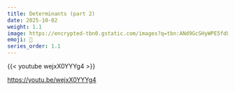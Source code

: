 ```yaml
---
title: Determinants (part 2)
date: 2025-10-02
weight: 1.1
image: https://encrypted-tbn0.gstatic.com/images?q=tbn:ANd9GcSHyWPE5fdL5Mt-K-yvbaceSS7gbUBprr0-QA&s
emoji: 📃
series_order: 1.1
---
```


{{< youtube wejxX0YYYg4 >}}

https://youtu.be/wejxX0YYYg4